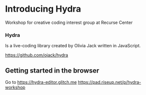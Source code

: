 # Introducing Hydra
Workshop for creative coding interest group at Recurse Center

### Hydra
Is a live-coding library created by Olivia Jack written in JavaScript.

https://github.com/ojack/hydra


## Getting started in the browser
Go to https://hydra-editor.glitch.me
https://pad.riseup.net/p/hydra-workshop




